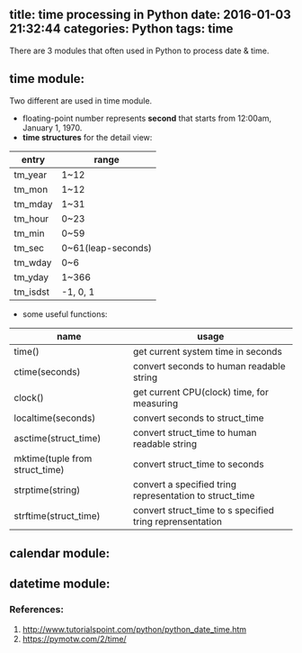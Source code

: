 title: time processing in Python
date: 2016-01-03 21:32:44
categories: Python
tags: time
---

There are 3 modules that often used in Python to process date & time.

## time module:
Two different are used in time module.
- floating-point number represents **second** that starts from 12:00am, January 1, 1970.
- **time structures** for the detail view:

| entry  | range |
| ------- | ----- |
| tm_year | 1~12  |
| tm_mon  | 1~12  |
| tm_mday | 1~31  |
| tm_hour | 0~23  |
| tm_min  | 0~59  |
| tm_sec  | 0~61(leap-seconds) |
| tm_wday | 0~6 |
| tm_yday | 1~366 |
| tm_isdst| -1, 0, 1 |

- some useful functions:

| name | usage |
| ---- | ----- |
| time() | get current system time in seconds |
| ctime(seconds) | convert seconds to human readable string |
| clock() | get current CPU(clock) time, for measuring |
| localtime(seconds) | convert seconds to struct_time |
| asctime(struct_time) | convert struct_time to human readable string |
| mktime(tuple from struct_time) | convert struct_time to seconds |
| strptime(string) | convert a specified tring representation to struct_time |
| strftime(struct_time) | convert struct_time to s specified tring reprensentation |

## calendar module:

## datetime module:

### References:
1. http://www.tutorialspoint.com/python/python_date_time.htm
2. https://pymotw.com/2/time/
